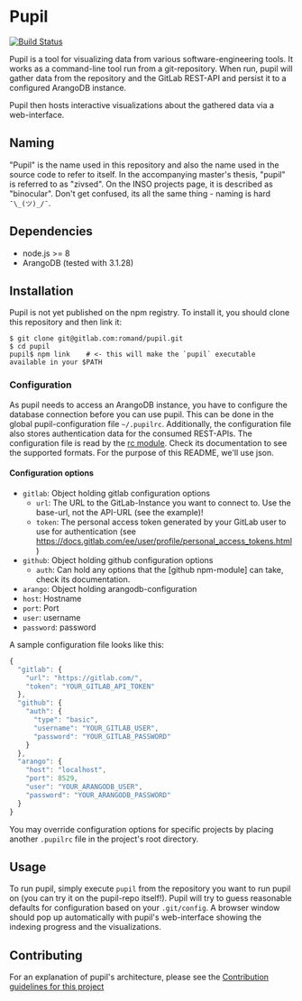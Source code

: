 Pupil
=====

[![Build Status](https://travis-ci.org/INSO-TUWien/Binocular.svg?branch=feature%2F10)](https://travis-ci.org/INSO-TUWien/Binocular)

Pupil is a tool for visualizing data from various software-engineering
tools. It works as a command-line tool run from a git-repository. When
run, pupil will gather data from the repository and the GitLab
REST-API and persist it to a configured ArangoDB instance.

Pupil then hosts interactive visualizations about the gathered data
via a web-interface.

## Naming

"Pupil" is the name used in this repository and also the name used in
the source code to refer to itself. In the accompanying master's
thesis, "pupil" is referred to as "zivsed". On the INSO projects page,
it is described as "binocular". Don't get confused, its all the same
thing - naming is hard `¯\_(ツ)_/¯`.

## Dependencies

* node.js >= 8
* ArangoDB (tested with 3.1.28)

## Installation

Pupil is not yet published on the npm registry. To install it, you
should clone this repository and then link it:

``` shell
$ git clone git@gitlab.com:romand/pupil.git
$ cd pupil
pupil$ npm link    # <- this will make the `pupil` executable available in your $PATH
```

### Configuration

As pupil needs to access an ArangoDB instance, you have to configure
the database connection before you can use pupil. This can be done in
the global pupil-configuration file `~/.pupilrc`. Additionally, the
configuration file also stores authentication data for the consumed
REST-APIs. The configuration file is read by the [rc
module](https://www.npmjs.com/package/rc). Check its documentation to
see the supported formats. For the purpose of this README, we'll use
json.

#### Configuration options

- `gitlab`: Object holding gitlab configuration options
  - `url`: The URL to the GitLab-Instance you want to connect to. Use the
         base-url, not the API-URL (see the example)!
  - `token`: The personal access token generated by your GitLab user to
            use for authentication (see
            https://docs.gitlab.com/ee/user/profile/personal_access_tokens.html)
- `github`: Object holding github configuration options
  - `auth`: Can hold any options that the [github npm-module] can take, check its documentation.
- `arango`: Object holding arangodb-configuration
 - `host`: Hostname
 - `port`: Port
 - `user`: username
 - `password`: password


A sample configuration file looks like this:

``` javascript
{
  "gitlab": {
    "url": "https://gitlab.com/",
    "token": "YOUR_GITLAB_API_TOKEN"
  },
  "github": {
    "auth": {
      "type": "basic",
      "username": "YOUR_GITLAB_USER",
      "password": "YOUR_GITLAB_PASSWORD"
    }
  },
  "arango": {
    "host": "localhost",
    "port": 8529,
    "user": "YOUR_ARANGODB_USER",
    "password": "YOUR_ARANGODB_PASSWORD"
  }
}
```


You may override configuration options for specific projects by
placing another `.pupilrc` file in the project's root directory.


## Usage

To run pupil, simply execute `pupil` from the repository you want to
run pupil on (you can try it on the pupil-repo itself!). Pupil will
try to guess reasonable defaults for configuration based on your
`.git/config`. A browser window should pop up automatically with
pupil's web-interface showing the indexing progress and the
visualizations.

## Contributing

For an explanation of pupil's architecture, please see the [Contribution
guidelines for this project](docs/CONTRIBUTING.md)
